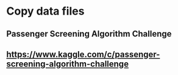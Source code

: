 # Copy data files

## Passenger Screening Algorithm Challenge
## https://www.kaggle.com/c/passenger-screening-algorithm-challenge
